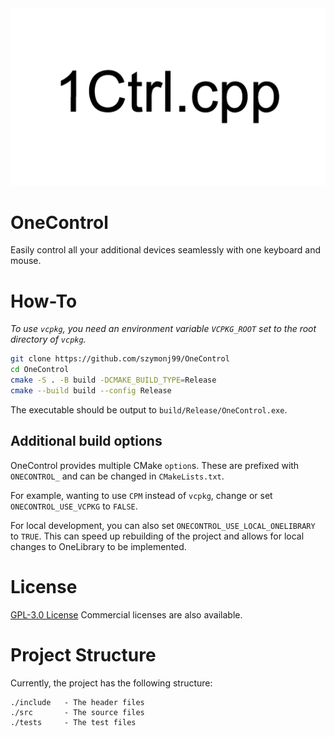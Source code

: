 <img src="./images/Logo.png" alt="OneControl Logo">

# OneControl
Easily control all your additional devices seamlessly with one keyboard and mouse.

# How-To
_To use `vcpkg`, you need an environment variable `VCPKG_ROOT` set to the root directory of `vcpkg`._
```zsh
git clone https://github.com/szymonj99/OneControl
cd OneControl
cmake -S . -B build -DCMAKE_BUILD_TYPE=Release
cmake --build build --config Release
```
The executable should be output to `build/Release/OneControl.exe`.

## Additional build options
OneControl provides multiple CMake `option`s. These are prefixed with `ONECONTROL_` and can be changed in `CMakeLists.txt`.

For example, wanting to use `CPM` instead of `vcpkg`, change or set `ONECONTROL_USE_VCPKG` to `FALSE`.

For local development, you can also set `ONECONTROL_USE_LOCAL_ONELIBRARY` to `TRUE`. This can speed up rebuilding of the project and allows for local changes to OneLibrary to be implemented.

# License
[GPL-3.0 License](https://github.com/szymonj99/OneControl/blob/main/LICENSE)
Commercial licenses are also available.

# Project Structure
Currently, the project has the following structure:

```
./include   - The header files
./src	    - The source files
./tests     - The test files
```